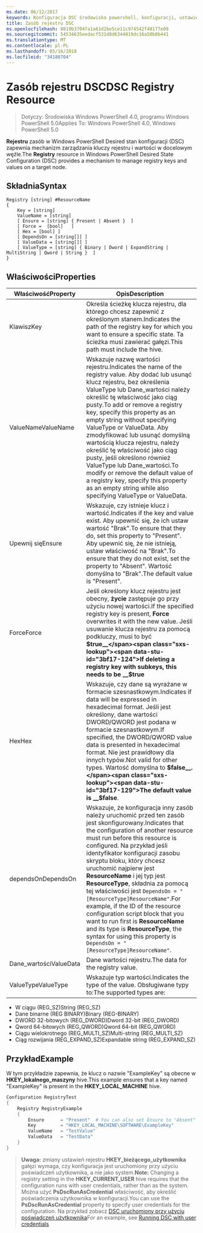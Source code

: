 ```yaml
---
ms.date: 06/12/2017
keywords: Konfiguracja DSC środowiska powershell, konfiguracji, ustawienia
title: Zasób rejestru DSC
ms.openlocfilehash: 8819b3704fa1a61d2be5ce11c974542f48177e09
ms.sourcegitcommit: 54534635eedacf531d8d6344019dc16a50b8b441
ms.translationtype: MT
ms.contentlocale: pl-PL
ms.lasthandoff: 05/16/2018
ms.locfileid: "34188704"
---
```

# <a name="dsc-registry-resource"></a><span data-ttu-id="3bf17-103">Zasób rejestru DSC</span><span class="sxs-lookup"><span data-stu-id="3bf17-103">DSC Registry Resource</span></span>

> <span data-ttu-id="3bf17-104">Dotyczy: Środowiska Windows PowerShell 4.0, programu Windows PowerShell 5.0</span><span class="sxs-lookup"><span data-stu-id="3bf17-104">Applies To: Windows PowerShell 4.0, Windows PowerShell 5.0</span></span>

<span data-ttu-id="3bf17-105">**Rejestru** zasób w Windows PowerShell Desired stan konfiguracji (DSC) zapewnia mechanizm zarządzania kluczy rejestru i wartości w docelowym węźle.</span><span class="sxs-lookup"><span data-stu-id="3bf17-105">The **Registry** resource in Windows PowerShell Desired State Configuration (DSC) provides a mechanism to manage registry keys and values on a target node.</span></span>

## <a name="syntax"></a><span data-ttu-id="3bf17-106">Składnia</span><span class="sxs-lookup"><span data-stu-id="3bf17-106">Syntax</span></span>

```
Registry [string] #ResourceName
{
    Key = [string]
    ValueName = [string]
    [ Ensure = [string] { Present | Absent }  ]
    [ Force =  [bool]   ]
    [ Hex = [bool] ]
    [ DependsOn = [string[]] ]
    [ ValueData = [string[]] ]
    [ ValueType = [string] { Binary | Dword | ExpandString | MultiString | Qword | String }  ]
}
```

## <a name="properties"></a><span data-ttu-id="3bf17-107">Właściwości</span><span class="sxs-lookup"><span data-stu-id="3bf17-107">Properties</span></span>
|  <span data-ttu-id="3bf17-108">Właściwość</span><span class="sxs-lookup"><span data-stu-id="3bf17-108">Property</span></span>  |  <span data-ttu-id="3bf17-109">Opis</span><span class="sxs-lookup"><span data-stu-id="3bf17-109">Description</span></span>   |
|---|---|
| <span data-ttu-id="3bf17-110">Klawisz</span><span class="sxs-lookup"><span data-stu-id="3bf17-110">Key</span></span>| <span data-ttu-id="3bf17-111">Określa ścieżkę klucza rejestru, dla którego chcesz zapewnić z określonym stanem.</span><span class="sxs-lookup"><span data-stu-id="3bf17-111">Indicates the path of the registry key for which you want to ensure a specific state.</span></span> <span data-ttu-id="3bf17-112">Ta ścieżka musi zawierać gałęzi.</span><span class="sxs-lookup"><span data-stu-id="3bf17-112">This path must include the hive.</span></span>|
| <span data-ttu-id="3bf17-113">ValueName</span><span class="sxs-lookup"><span data-stu-id="3bf17-113">ValueName</span></span>| <span data-ttu-id="3bf17-114">Wskazuje nazwę wartości rejestru.</span><span class="sxs-lookup"><span data-stu-id="3bf17-114">Indicates the name of the registry value.</span></span> <span data-ttu-id="3bf17-115">Aby dodać lub usunąć klucz rejestru, bez określenia ValueType lub Dane_wartości należy określić tę właściwość jako ciąg pusty.</span><span class="sxs-lookup"><span data-stu-id="3bf17-115">To add or remove a registry key, specify this property as an empty string without specifying ValueType or ValueData.</span></span> <span data-ttu-id="3bf17-116">Aby zmodyfikować lub usunąć domyślną wartością klucza rejestru, należy określić tę właściwość jako ciąg pusty, jeśli określono również ValueType lub Dane_wartości.</span><span class="sxs-lookup"><span data-stu-id="3bf17-116">To modify or remove the default value of a registry key, specify this property as an empty string while also specifying ValueType or ValueData.</span></span>|
| <span data-ttu-id="3bf17-117">Upewnij się</span><span class="sxs-lookup"><span data-stu-id="3bf17-117">Ensure</span></span>| <span data-ttu-id="3bf17-118">Wskazuje, czy istnieje klucz i wartość.</span><span class="sxs-lookup"><span data-stu-id="3bf17-118">Indicates if the key and value exist.</span></span> <span data-ttu-id="3bf17-119">Aby upewnić się, że ich ustaw wartość "Brak".</span><span class="sxs-lookup"><span data-stu-id="3bf17-119">To ensure that they do, set this property to "Present".</span></span> <span data-ttu-id="3bf17-120">Aby upewnić się, że nie istnieją, ustaw właściwość na "Brak".</span><span class="sxs-lookup"><span data-stu-id="3bf17-120">To ensure that they do not exist, set the property to "Absent".</span></span> <span data-ttu-id="3bf17-121">Wartość domyślna to "Brak".</span><span class="sxs-lookup"><span data-stu-id="3bf17-121">The default value is "Present".</span></span>|
| <span data-ttu-id="3bf17-122">Force</span><span class="sxs-lookup"><span data-stu-id="3bf17-122">Force</span></span>| <span data-ttu-id="3bf17-123">Jeśli określony klucz rejestru jest obecny, __życie__ zastępuje go przy użyciu nowej wartości.</span><span class="sxs-lookup"><span data-stu-id="3bf17-123">If the specified registry key is present, __Force__ overwrites it with the new value.</span></span> <span data-ttu-id="3bf17-124">Jeśli usuwanie klucza rejestru za pomocą podkluczy, musi to być __$true__</span><span class="sxs-lookup"><span data-stu-id="3bf17-124">If deleting a registry key with subkeys, this needs to be __$true__</span></span>|
| <span data-ttu-id="3bf17-125">Hex</span><span class="sxs-lookup"><span data-stu-id="3bf17-125">Hex</span></span>| <span data-ttu-id="3bf17-126">Wskazuje, czy dane są wyrażane w formacie szesnastkowym.</span><span class="sxs-lookup"><span data-stu-id="3bf17-126">Indicates if data will be expressed in hexadecimal format.</span></span> <span data-ttu-id="3bf17-127">Jeśli jest określony, dane wartości DWORD/QWORD jest podana w formacie szesnastkowym.</span><span class="sxs-lookup"><span data-stu-id="3bf17-127">If specified, the DWORD/QWORD value data is presented in hexadecimal format.</span></span> <span data-ttu-id="3bf17-128">Nie jest prawidłowy dla innych typów.</span><span class="sxs-lookup"><span data-stu-id="3bf17-128">Not valid for other types.</span></span> <span data-ttu-id="3bf17-129">Wartość domyślna to __$false__.</span><span class="sxs-lookup"><span data-stu-id="3bf17-129">The default value is __$false__.</span></span>|
| <span data-ttu-id="3bf17-130">dependsOn</span><span class="sxs-lookup"><span data-stu-id="3bf17-130">DependsOn</span></span>| <span data-ttu-id="3bf17-131">Wskazuje, że konfiguracja inny zasób należy uruchomić przed ten zasób jest skonfigurowany.</span><span class="sxs-lookup"><span data-stu-id="3bf17-131">Indicates that the configuration of another resource must run before this resource is configured.</span></span> <span data-ttu-id="3bf17-132">Na przykład jeśli identyfikator konfiguracji zasobu skryptu bloku, który chcesz uruchomić najpierw jest __ResourceName__ i jej typ jest __ResourceType__, składnia za pomocą tej właściwości jest `DependsOn = "[ResourceType]ResourceName"`.</span><span class="sxs-lookup"><span data-stu-id="3bf17-132">For example, if the ID of the resource configuration script block that you want to run first is __ResourceName__ and its type is __ResourceType__, the syntax for using this property is `DependsOn = "[ResourceType]ResourceName"`.</span></span>|
| <span data-ttu-id="3bf17-133">Dane_wartości</span><span class="sxs-lookup"><span data-stu-id="3bf17-133">ValueData</span></span>| <span data-ttu-id="3bf17-134">Dane wartości rejestru.</span><span class="sxs-lookup"><span data-stu-id="3bf17-134">The data for the registry value.</span></span>|
| <span data-ttu-id="3bf17-135">ValueType</span><span class="sxs-lookup"><span data-stu-id="3bf17-135">ValueType</span></span>| <span data-ttu-id="3bf17-136">Wskazuje typ wartości.</span><span class="sxs-lookup"><span data-stu-id="3bf17-136">Indicates the type of the value.</span></span> <span data-ttu-id="3bf17-137">Obsługiwane typy to:</span><span class="sxs-lookup"><span data-stu-id="3bf17-137">The supported types are:</span></span>
<ul><li><span data-ttu-id="3bf17-138">W ciągu (REG_SZ)</span><span class="sxs-lookup"><span data-stu-id="3bf17-138">String (REG_SZ)</span></span></li>


<li><span data-ttu-id="3bf17-139">Dane binarne (REG BINARY)</span><span class="sxs-lookup"><span data-stu-id="3bf17-139">Binary (REG-BINARY)</span></span></li>


<li><span data-ttu-id="3bf17-140">DWORD 32-bitowych (REG_DWORD)</span><span class="sxs-lookup"><span data-stu-id="3bf17-140">Dword 32-bit (REG_DWORD)</span></span></li>


<li><span data-ttu-id="3bf17-141">Qword 64-bitowych (REG_QWORD)</span><span class="sxs-lookup"><span data-stu-id="3bf17-141">Qword 64-bit (REG_QWORD)</span></span></li>


<li><span data-ttu-id="3bf17-142">Ciągu wielokrotnego (REG_MULTI_SZ)</span><span class="sxs-lookup"><span data-stu-id="3bf17-142">Multi-string (REG_MULTI_SZ)</span></span></li>


<li><span data-ttu-id="3bf17-143">Ciąg rozwijania (REG_EXPAND_SZ)</span><span class="sxs-lookup"><span data-stu-id="3bf17-143">Expandable string (REG_EXPAND_SZ)</span></span></li></ul>

## <a name="example"></a><span data-ttu-id="3bf17-144">Przykład</span><span class="sxs-lookup"><span data-stu-id="3bf17-144">Example</span></span>
<span data-ttu-id="3bf17-145">W tym przykładzie zapewnia, że klucz o nazwie "ExampleKey" są obecne w **HKEY\_lokalnego\_maszyny** hive.</span><span class="sxs-lookup"><span data-stu-id="3bf17-145">This example ensures that a key named "ExampleKey" is present in the **HKEY\_LOCAL\_MACHINE** hive.</span></span>
```powershell
Configuration RegistryTest
{
    Registry RegistryExample
    {
        Ensure      = "Present"  # You can also set Ensure to "Absent"
        Key         = "HKEY_LOCAL_MACHINE\SOFTWARE\ExampleKey"
        ValueName   = "TestValue"
        ValueData   = "TestData"
    }
}
```

><span data-ttu-id="3bf17-146">**Uwaga:** zmiany ustawień rejestru **HKEY\_bieżącego\_użytkownika** gałęzi wymaga, czy konfiguracja jest uruchomiony przy użyciu poświadczeń użytkownika, a nie jako system.</span><span class="sxs-lookup"><span data-stu-id="3bf17-146">**Note:** Changing a registry setting in the **HKEY\_CURRENT\_USER** hive requires that the configuration runs with user credentials, rather than as the system.</span></span>
><span data-ttu-id="3bf17-147">Można użyć **PsDscRunAsCredential** właściwość, aby określić poświadczenia użytkownika w konfiguracji.</span><span class="sxs-lookup"><span data-stu-id="3bf17-147">You can use the **PsDscRunAsCredential** property to specify user credentials for the configuration.</span></span> <span data-ttu-id="3bf17-148">Na przykład zobacz [DSC uruchomiony przy użyciu poświadczeń użytkownika](runAsUser.md)</span><span class="sxs-lookup"><span data-stu-id="3bf17-148">For an example, see [Running DSC with user credentials](runAsUser.md)</span></span>
